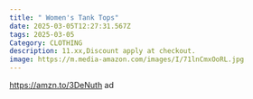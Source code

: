 ```yaml
---
title: " Women's Tank Tops"
date: 2025-03-05T12:27:31.567Z
tags: 2025-03-05
Category: CLOTHING
description: 11.xx,Discount apply at checkout.
image: https://m.media-amazon.com/images/I/71lnCmxOoRL.jpg
---
```

https://amzn.to/3DeNuth   ad